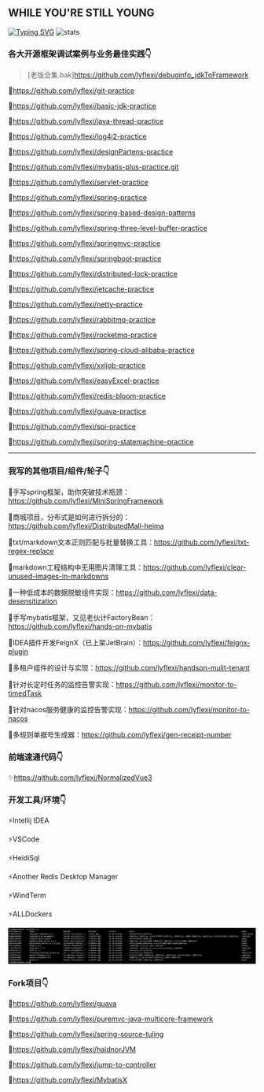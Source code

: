 <!--
**lyflexi/lyflexi** is a ✨ _special_ ✨ repository because its `README.md` (this file) appears on your GitHub profile.

Here are some ideas to get you started:

- 🔭 I’m currently working on ...
- 🌱 I’m currently learning ...
- 👯 I’m looking to collaborate on ...
- 🤔 I’m looking for help with ...
- 💬 Ask me about ...
- 📫 How to reach me: ...
- 😄 Pronouns: ...
- ⚡ Fun fact: ...
-->
WHILE YOU'RE STILL YOUNG
---
[![Typing SVG](https://readme-typing-svg.demolab.com?font=Exo+2&size=28&pause=1000&vCenter=true&width=700&lines=requirements+and+ideas+are+the+origin+of+programming)](https://git.io/typing-svg)
![stats](https://github-readme-stats.vercel.app/api?username=lyflexi&show_icons=true&hide=prs,contribs)
### 各大开源框架调试案例与业务最佳实践👇
> [老版合集.bak]https://github.com/lyflexi/debuginfo_jdkToFramework

🐞https://github.com/lyflexi/git-practice

🐞https://github.com/lyflexi/basic-jdk-practice

🐞https://github.com/lyflexi/java-thread-practice

🐞https://github.com/lyflexi/log4j2-practice

🐞https://github.com/lyflexi/designPartens-practice

🐞https://github.com/lyflexi/mybatis-plus-practice.git

🐞https://github.com/lyflexi/servlet-practice

🐞https://github.com/lyflexi/spring-practice

🐞https://github.com/lyflexi/spring-based-design-patterns

🐞https://github.com/lyflexi/spring-three-level-buffer-practice

🐞https://github.com/lyflexi/springmvc-practice

🐞https://github.com/lyflexi/springboot-practice

🐞https://github.com/lyflexi/distributed-lock-practice

🐞https://github.com/lyflexi/jetcache-practice

🐞https://github.com/lyflexi/netty-practice

🐞https://github.com/lyflexi/rabbitmq-practice

🐞https://github.com/lyflexi/rocketmq-practice

🐞https://github.com/lyflexi/spring-cloud-alibaba-practice

🐞https://github.com/lyflexi/xxljob-practice

🐞https://github.com/lyflexi/easyExcel-practice

🐞https://github.com/lyflexi/redis-bloom-practice

🐞https://github.com/lyflexi/guava-practice

🐞https://github.com/lyflexi/spi-practice

🐞https://github.com/lyflexi/spring-statemachine-practice

---
### 我写的其他项目/组件/轮子👇
🚀手写spring框架，助你突破技术瓶颈：https://github.com/lyflexi/MiniSpringFramework

🚀商城项目，分布式是如何进行拆分的：https://github.com/lyflexi/DistributedMall-heima

🚀txt/markdown文本正则匹配与批量替换工具：https://github.com/lyflexi/txt-regex-replace

🚀markdown工程结构中无用图片清理工具：https://github.com/lyflexi/clear-unused-images-in-markdowns

🚀一种低成本的数据脱敏组件实现：https://github.com/lyflexi/data-desensitization

🚀手写mybatis框架，又见老伙计FactoryBean：https://github.com/lyflexi/hands-on-mybatis

🚀IDEA插件开发FeignX（已上架JetBrain）：https://github.com/lyflexi/feignx-plugin

🚀多租户组件的设计与实现：https://github.com/lyflexi/handson-mulit-tenant

🚀针对长定时任务的监控告警实现：https://github.com/lyflexi/monitor-to-timedTask

🚀针对nacos服务健康的监控告警实现：https://github.com/lyflexi/monitor-to-nacos

🚀多规则单据号生成器：https://github.com/lyflexi/gen-receipt-number

### 前端速通代码👇
✨https://github.com/lyflexi/NormalizedVue3

### 开发工具/环境👇
⚡Intellij IDEA

⚡VSCode

⚡HeidiSql

⚡Another Redis Desktop Manager

⚡WindTerm

⚡ALLDockers

![image](./dockers-services.png)

### Fork项目👇
🌱https://github.com/lyflexi/guava

🌱https://github.com/lyflexi/puremvc-java-multicore-framework

🌱https://github.com/lyflexi/spring-source-tuling

🌱https://github.com/lyflexi/haidnorJVM

🌱https://github.com/lyflexi/jump-to-controller

🌱https://github.com/lyflexi/MybatisX
